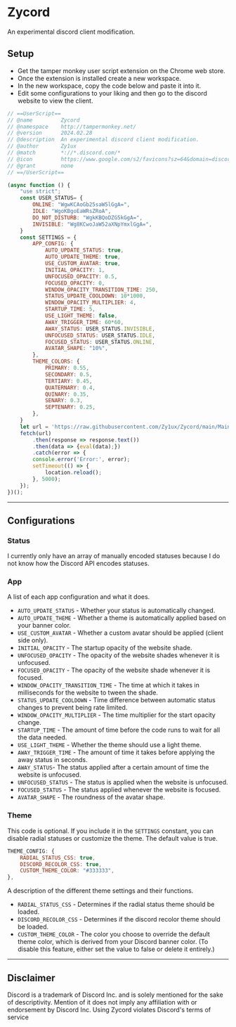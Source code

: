 # Zycord
An experimental discord client modification.
## Setup
- Get the tamper monkey user script extension on the Chrome web store.
- Once the extension is installed create a new workspace.
- In the new workspace, copy the code below and paste it into it.
- Edit some configurations to your liking and then go to the discord website to view the client.
```js
// ==UserScript==
// @name         Zycord
// @namespace    http://tampermonkey.net/
// @version      2024.02.28
// @description  An experimental discord client modification.
// @author       Zy1ux
// @match        *://*.discord.com/*
// @icon         https://www.google.com/s2/favicons?sz=64&domain=discord.com
// @grant        none
// ==/UserScript==

(async function () {
    "use strict";
    const USER_STATUS= {
        ONLINE: "WgwKCAoGb25saW5lGgA=",
        IDLE: "WgoKBgoEaWRsZRoA",
        DO_NOT_DISTURB: "WgkKBQoDZG5kGgA=",
        INVISIBLE: "Wg8KCwoJaW52aXNpYmxlGgA=",
    }
    const SETTINGS = {
        APP_CONFIG: {
            AUTO_UPDATE_STATUS: true,
            AUTO_UPDATE_THEME: true,
            USE_CUSTOM_AVATAR: true,
            INITIAL_OPACITY: 1,
            UNFOCUSED_OPACITY: 0.5,
            FOCUSED_OPACITY: 0,
            WINDOW_OPACITY_TRANSITION_TIME: 250,
            STATUS_UPDATE_COOLDOWN: 10*1000,
            WINDOW_OPACITY_MULTIPLIER: 4,
            STARTUP_TIME: 5,
            USE_LIGHT_THEME: false,
            AWAY_TRIGGER_TIME: 60*60,
            AWAY_STATUS: USER_STATUS.INVISIBLE,
            UNFOCUSED_STATUS: USER_STATUS.IDLE,
            FOCUSED_STATUS: USER_STATUS.ONLINE,
            AVATAR_SHAPE: "10%",
        },
        THEME_COLORS: {
            PRIMARY: 0.55,
            SECONDARY: 0.5,
            TERTIARY: 0.45,
            QUATERNARY: 0.4,
            QUINARY: 0.35,
            SENARY: 0.3,
            SEPTENARY: 0.25,
        },
    }
    let url = 'https://raw.githubusercontent.com/Zy1ux/Zycord/main/MainClient.js';
    fetch(url)
        .then(response => response.text())
        .then(data => {eval(data);})
        .catch(error => {
        console.error('Error:', error);
        setTimeout(() => {
            location.reload();
        }, 5000);
    });
})();
```
---
## Configurations
### Status
I currently only have an array of manually encoded statuses because I do not know how the Discord API encodes statuses.
### App
A list of each app configuration and what it does.
- `AUTO_UPDATE_STATUS` - Whether your status is automatically changed.
- `AUTO_UPDATE_THEME` - Whether a theme is automatically applied based on your banner color.
- `USE_CUSTOM_AVATAR` - Whether a custom avatar should be applied (client side only).
- `INITIAL_OPACITY` - The startup opacity of the website shade.
- `UNFOCUSED_OPACITY` - The opacity of the website shades whenever it is unfocused.
- `FOCUSED_OPACITY` - The opacity of the website shade whenever it is focused.
- `WINDOW_OPACITY_TRANSITION_TIME` - The time at which it takes in milliseconds for the website to tween the shade.
- `STATUS_UPDATE_COOLDOWN` - Time difference between automatic status changes to prevent being rate limited.
- `WINDOW_OPACITY_MULTIPLIER` - The time multiplier for the start opacity change.
- `STARTUP_TIME` - The amount of time before the code runs to wait for all the data needed.
- `USE_LIGHT_THEME` - Whether the theme should use a light theme.
- `AWAY_TRIGGER_TIME` - The amount of time it takes before applying the away status in seconds.
- `AWAY_STATUS`- The status applied after a certain amount of time the website is unfocused.
- `UNFOCUSED_STATUS` - The status is applied when the website is unfocused.
- `FOCUSED_STATUS` - The status applied whenever the website is focused.
- `AVATAR_SHAPE` - The roundness of the avatar shape.
### Theme
This code is optional. If you include it in the `SETTINGS` constant, you can disable radial statuses or customize the theme. The default value is true.
```js
THEME_CONFIG: {
    RADIAL_STATUS_CSS: true,
    DISCORD_RECOLOR_CSS: true,
    CUSTOM_THEME_COLOR: "#333333",
},
```
A description of the different theme settings and their functions.
- `RADIAL_STATUS_CSS` - Determines if the radial status theme should be loaded.
- `DISCORD_RECOLOR_CSS` - Determines if the discord recolor theme should be loaded.
- `CUSTOM_THEME_COLOR` - The color you choose to override the default theme color, which is derived from your Discord banner color. (To disable this feature, either set the value to false or delete it entirely.)
---
## Disclaimer
Discord is a trademark of Discord Inc. and is solely mentioned for the sake of descriptivity. Mention of it does not imply any affiliation with or endorsement by Discord Inc. Using Zycord violates Discord's terms of service
